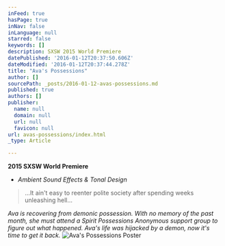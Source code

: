 ```yaml
---
inFeed: true
hasPage: true
inNav: false
inLanguage: null
starred: false
keywords: []
description: SXSW 2015 World Premiere
datePublished: '2016-01-12T20:37:50.606Z'
dateModified: '2016-01-12T20:37:44.278Z'
title: "Ava's Possessions"
author: []
sourcePath: _posts/2016-01-12-avas-possessions.md
published: true
authors: []
publisher:
  name: null
  domain: null
  url: null
  favicon: null
url: avas-possessions/index.html
_type: Article

---
```

**2015 SXSW World Premiere**

* _Ambient Sound Effects & Tonal Design_

> ...It ain't easy to reenter polite society after spending weeks unleashing hell...

_Ava is recovering from demonic possession. With no memory of the past month, she must attend a Spirit Possessions Anonymous support group to figure out what happened. Ava's life was hijacked by a demon, now it's time to get it back._
![Ava's Possessions Poster](https://s3-us-west-2.amazonaws.com/the-grid-img/p/a9a718870b9afe5168cd3c9a8afd9b994b229ba5.jpg)